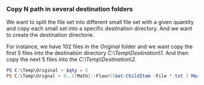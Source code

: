 ### Copy N path in several destination folders

We want to split the file set into different small file set with a given quantity and copy each small set into a specific destination directory. And we want to create the destination directorie.  

For instance, we have 102 files in the _Original_ folder and we want copy the first 5 files into the destination directory _C:\Temp\Destination\1_. And then copy the next 5 files into the _C:\Temp\Destination\2_.


```ps1
PS C:\Temp\Original > $qty = 5
PS C:\Temp\Orignal > 0..([Math]::Floor((Get-ChildItem -File *.txt | Measure-Object).Count / $qty) + 1) | %{ Get-ChildItem -File *.txt | Select-Object -Skip ($_*$qty) -First $qty |Copy-Item  -Destination (mkdir  (('C:\Temp\Destination\', $_) -join''))  }
```
